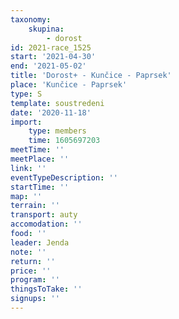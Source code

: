 ```yaml
---
taxonomy:
    skupina:
        - dorost
id: 2021-race_1525
start: '2021-04-30'
end: '2021-05-02'
title: 'Dorost+ - Kunčice - Paprsek'
place: 'Kunčice - Paprsek'
type: S
template: soustredeni
date: '2020-11-18'
import:
    type: members
    time: 1605697203
meetTime: ''
meetPlace: ''
link: ''
eventTypeDescription: ''
startTime: ''
map: ''
terrain: ''
transport: auty
accomodation: ''
food: ''
leader: Jenda
note: ''
return: ''
price: ''
program: ''
thingsToTake: ''
signups: ''
---
```



